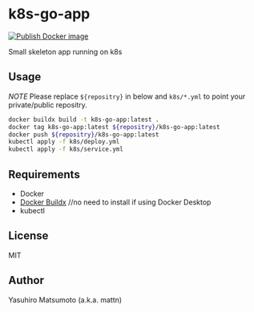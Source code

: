 # k8s-go-app

[![Publish Docker image](https://github.com/mattn/k8s-go-app/actions/workflows/build.yaml/badge.svg)](https://github.com/mattn/k8s-go-app/actions/workflows/build.yaml)

Small skeleton app running on k8s

## Usage

*NOTE*
Please replace `${repositry}` in below and `k8s/*.yml` to point your private/public repositry.

```sh
docker buildx build -t k8s-go-app:latest .
docker tag k8s-go-app:latest ${repositry}/k8s-go-app:latest
docker push ${repositry}/k8s-go-app:latest
kubectl apply -f k8s/deploy.yml
kubectl apply -f k8s/service.yml
```

## Requirements

* Docker
* [Docker Buildx](https://docs.docker.com/buildx/working-with-buildx/) //no need to install if using Docker Desktop
* kubectl

## License

MIT

## Author

Yasuhiro Matsumoto (a.k.a. mattn)
